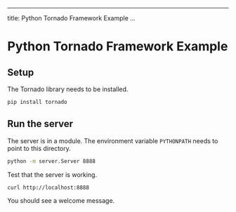 ___
title: Python Tornado Framework Example
...

# Python Tornado Framework Example

## Setup

The Tornado library needs to be installed.  
~~~bash
pip install tornado
~~~

## Run the server

The server is in a module. The environment variable `PYTHONPATH` needs to point to this directory.  
~~~bash
python -m server.Server 8888
~~~

Test that the server is working.  
~~~bash
curl http://localhost:8888
~~~

You should see a welcome message.

